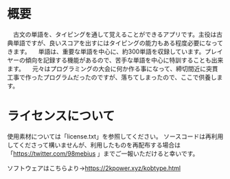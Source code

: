 # 概要

　古文の単語を、タイピングを通して覚えることができるアプリです。主役は古典単語ですが、良いスコアを出すにはタイピングの能力もある程度必要になってきます。
　単語は、重要な単語を中心に、約300単語を収録しています。プレイヤーの傾向を記録する機能があるので、苦手な単語を中心に特訓することも出来ます。
　元々はプログラミングの大会に何か作る事になって、締切間近に突貫工事で作ったプログラムだったのですが、落ちてしまったので、ここで供養します。
 
 # ライセンスについて
   使用素材については「license.txt」を参照してください。
   ソースコードは再利用してくださって構いませんが、利用したものを再配布する場合は「https://twitter.com/98mebius 」までご一報いただけると幸いです。
 
 ソフトウェアはこちらより→https://2kpower.xyz/kobtype.html
